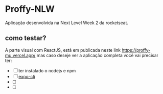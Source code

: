 # Proffy-NLW
Aplicação desenvolvida na Next Level Week 2 da rocketseat.
## como testar?
A parte visual com ReactJS, está em publicada neste link https://proffy-mu.vercel.app/ mas caso deseje ver a aplicação completa você vai precisar ter:
- [ ] ter instalado o nodejs e npm
- [ ] <a href="https://docs.expo.io/get-started/installation/">expo-cli</a>
- [ ] 
- [ ]
